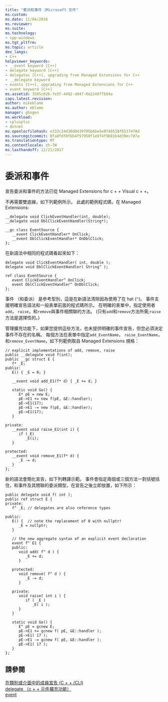 ```yaml
---
title: "委派和事件 |Microsoft 文件"
ms.custom: 
ms.date: 11/04/2016
ms.reviewer: 
ms.suite: 
ms.technology:
- cpp-windows
ms.tgt_pltfrm: 
ms.topic: article
dev_langs:
- C++
helpviewer_keywords:
- __event keyword [C++]
- delegate keyword [C++]
- delegates [C++], upgrading from Managed Extensions for C++
- __delegate keyword
- events [C++], upgrading from Managed Extensions for C++
- event keyword [C++]
ms.assetid: 3505c626-7e5f-4492-a947-0e2248f7b84a
caps.latest.revision: 
author: mikeblome
ms.author: mblome
manager: ghogen
ms.workload:
- cplusplus
- dotnet
ms.openlocfilehash: e332c24d30d0439705b6be5e0748518f6537478d
ms.sourcegitcommit: 8fa8fdf0fbb4f57950f1e8f4f9b81b4d39ec7d7a
ms.translationtype: MT
ms.contentlocale: zh-TW
ms.lasthandoff: 12/21/2017
---
```

# <a name="delegates-and-events"></a>委派和事件
宣告委派和事件的方法已從 Managed Extensions for c + + Visual c + +。  
  
 不再需要雙底線，如下列範例所示。 此處的範例程式碼，在 Managed Extensions:  
  
```  
__delegate void ClickEventHandler(int, double);  
__delegate void DblClickEventHandler(String*);  
  
__gc class EventSource {  
   __event ClickEventHandler* OnClick;    
   __event DblClickEventHandler* OnDblClick;    
};  
```  
  
 在新語法中相同的程式碼看起來如下：  
  
```  
delegate void ClickEventHandler( int, double );  
delegate void DblClickEventHandler( String^ );  
  
ref class EventSource {  
   event ClickEventHandler^ OnClick;   
   event DblClickEventHandler^ OnDblClick;   
};  
```  
  
 事件 （和委派） 是參考型別，這是在新語法清除因為使用了在 hat (`^`)。  事件支援明確宣告語法和一般表單前面的程式碼所示。 在明確的表單中，指定使用者`add`， `raise`，和`remove`與事件相關聯的方法。 (只有`add`和`remove`方法所需;`raise`方法是選擇性的。)  
  
 管理擴充功能下，如果您提供這些方法，也未提供明確的事件宣告，但您必須決定事件不存在的名稱。 每個方法在表單中指定`add_EventName`， `raise_EventName`，和`remove_EventName`，如下列範例取自 Managed Extensions 規格：  
  
```  
// explicit implementations of add, remove, raise  
public __delegate void f(int);  
public __gc struct E {  
   f* _E;  
public:  
   E() { _E = 0; }  
  
   __event void add_E1(f* d) { _E += d; }  
  
   static void Go() {  
      E* pE = new E;  
      pE->E1 += new f(pE, &E::handler);  
      pE->E1(17);   
      pE->E1 -= new f(pE, &E::handler);  
      pE->E1(17);   
   }  
  
private:  
   __event void raise_E1(int i) {  
      if (_E)  
         _E(i);  
   }  
  
protected:  
   __event void remove_E1(f* d) {  
      _E -= d;  
   }  
};  
```  
  
 新的語法會簡化宣告，如下列轉譯示範。 事件會指定兩個或三個方法一對括號括住，和事件及其關聯的委派類型，在宣告之後立即放置，如下所示：  
  
```  
public delegate void f( int );  
public ref struct E {  
private:  
   f^ _E; // delegates are also reference types  
  
public:  
   E() {  // note the replacement of 0 with nullptr!  
      _E = nullptr;   
   }  
  
   // the new aggregate syntax of an explicit event declaration  
   event f^ E1 {  
   public:  
      void add( f^ d ) {  
         _E += d;  
      }  
  
   protected:  
      void remove( f^ d ) {  
         _E -= d;  
      }  
  
   private:  
      void raise( int i ) {  
         if ( _E )  
            _E( i );  
      }  
   }  
  
   static void Go() {  
      E^ pE = gcnew E;  
      pE->E1 += gcnew f( pE, &E::handler );  
      pE->E1( 17 );   
      pE->E1 -= gcnew f( pE, &E::handler );  
      pE->E1( 17 );   
   }  
};  
```  
  
## <a name="see-also"></a>請參閱  
 [在類別或介面中的成員宣告 (C + + /CLI)](../dotnet/member-declarations-within-a-class-or-interface-cpp-cli.md)   
 [delegate （c + + 元件擴充功能）](../windows/delegate-cpp-component-extensions.md)   
 [event](../windows/event-cpp-component-extensions.md)